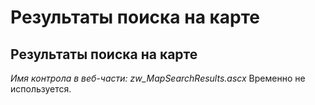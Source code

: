 ﻿---
description: 2.4.7
---
# Результаты поиска на карте
## Результаты поиска на карте
*Имя контрола в веб-части: zw_MapSearchResults.ascx*
Временно не используется.
